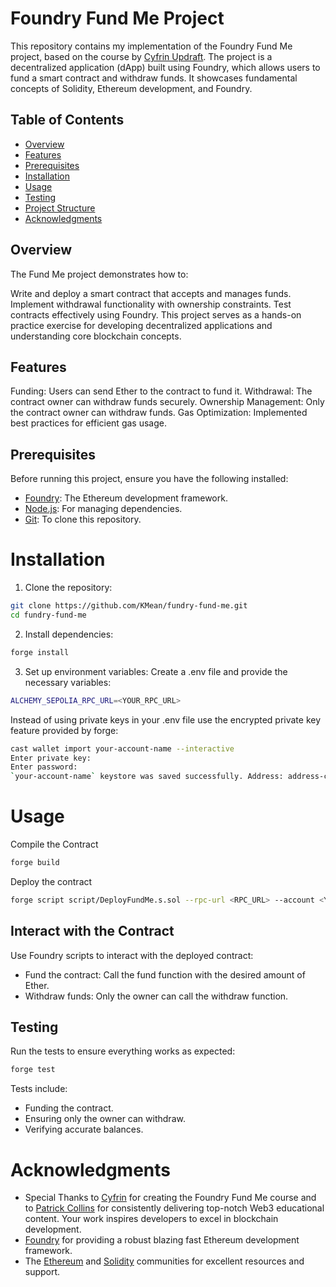 
# Foundry Fund Me Project

This repository contains my implementation of the Foundry Fund Me project, based on the course by [Cyfrin Updraft](https://updraft.cyfrin.io/). The project is a decentralized application (dApp) built using Foundry, which allows users to fund a smart contract and withdraw funds. It showcases fundamental concepts of Solidity, Ethereum development, and Foundry.

## Table of Contents
- [Overview](#overview)
- [Features](#features)
- [Prerequisites](#prerequisites)
- [Installation](#installation)
- [Usage](#usage)
- [Testing](#testing)
- [Project Structure](#project-structure)
- [Acknowledgments](#acknowledgments)

## Overview
The Fund Me project demonstrates how to:

Write and deploy a smart contract that accepts and manages funds.
Implement withdrawal functionality with ownership constraints.
Test contracts effectively using Foundry.
This project serves as a hands-on practice exercise for developing decentralized applications and understanding core blockchain concepts.

## Features
Funding: Users can send Ether to the contract to fund it.
Withdrawal: The contract owner can withdraw funds securely.
Ownership Management: Only the contract owner can withdraw funds.
Gas Optimization: Implemented best practices for efficient gas usage.


## Prerequisites
Before running this project, ensure you have the following installed:

- [Foundry](https://github.com/foundry-rs/foundry): The Ethereum development framework.
- [Node.js](https://nodejs.org/en): For managing dependencies.
- [Git](https://git-scm.com/): To clone this repository.

# Installation
1. Clone the repository:
```bash
git clone https://github.com/KMean/fundry-fund-me.git
cd fundry-fund-me
```
2. Install dependencies:
```bash
forge install
```
3. Set up environment variables: Create a .env file and provide the necessary variables:
```bash
ALCHEMY_SEPOLIA_RPC_URL=<YOUR_RPC_URL>
```
Instead of using private keys in your .env file use the encrypted private key feature provided by forge:
```bash
cast wallet import your-account-name --interactive
Enter private key:
Enter password:
`your-account-name` keystore was saved successfully. Address: address-corresponding-to-private-key
```



# Usage
Compile the Contract
```bash
forge build
```
Deploy the contract
```bash
forge script script/DeployFundMe.s.sol --rpc-url <RPC_URL> --account <YOUR_ENCRYPTED_ACCOUNT> --broadcast
```

## Interact with the Contract
Use Foundry scripts to interact with the deployed contract:

- Fund the contract:
Call the fund function with the desired amount of Ether.
- Withdraw funds:
Only the owner can call the withdraw function.

## Testing
Run the tests to ensure everything works as expected:

```bash
forge test
```
Tests include:

- Funding the contract.
- Ensuring only the owner can withdraw.
- Verifying accurate balances.

# Acknowledgments
- Special Thanks to [Cyfrin](https://updraft.cyfrin.io/) for creating the Foundry Fund Me course and to [Patrick Collins](https://github.com/patrickalphac) for consistently delivering top-notch Web3 educational content. Your work inspires developers to excel in blockchain development.
- [Foundry](https://github.com/foundry-rs) for providing a robust blazing fast Ethereum development framework.
- The [Ethereum](https://ethereum.org/) and [Solidity](https://soliditylang.org/) communities for excellent resources and support.
